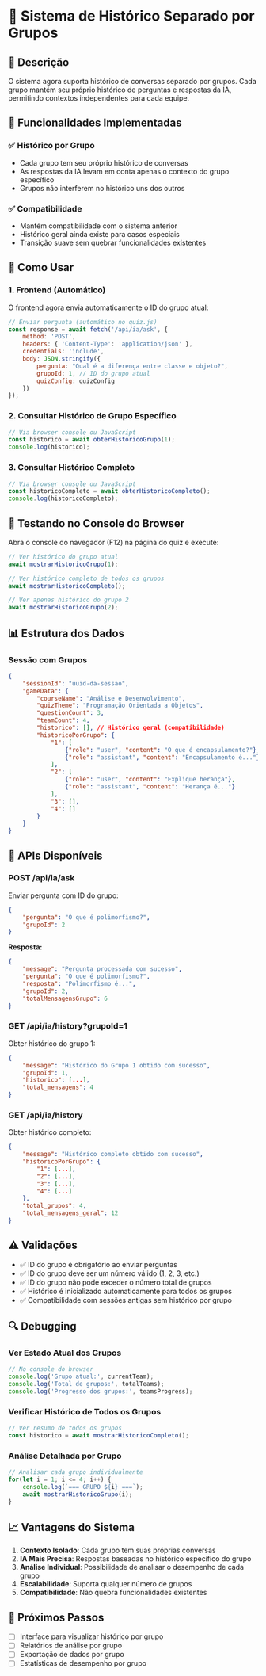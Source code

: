 # 👥 Sistema de Histórico Separado por Grupos

## 📝 **Descrição**

O sistema agora suporta histórico de conversas separado por grupos. Cada grupo mantém seu próprio histórico de perguntas e respostas da IA, permitindo contextos independentes para cada equipe.

## 🔧 **Funcionalidades Implementadas**

### ✅ **Histórico por Grupo**
- Cada grupo tem seu próprio histórico de conversas
- As respostas da IA levam em conta apenas o contexto do grupo específico
- Grupos não interferem no histórico uns dos outros

### ✅ **Compatibilidade**
- Mantém compatibilidade com o sistema anterior
- Histórico geral ainda existe para casos especiais
- Transição suave sem quebrar funcionalidades existentes

## 🚀 **Como Usar**

### **1. Frontend (Automático)**
O frontend agora envia automaticamente o ID do grupo atual:

```javascript
// Enviar pergunta (automático no quiz.js)
const response = await fetch('/api/ia/ask', {
    method: 'POST',
    headers: { 'Content-Type': 'application/json' },
    credentials: 'include',
    body: JSON.stringify({
        pergunta: "Qual é a diferença entre classe e objeto?",
        grupoId: 1, // ID do grupo atual
        quizConfig: quizConfig
    })
});
```

### **2. Consultar Histórico de Grupo Específico**

```javascript
// Via browser console ou JavaScript
const historico = await obterHistoricoGrupo(1);
console.log(historico);
```

### **3. Consultar Histórico Completo**

```javascript
// Via browser console ou JavaScript
const historicoCompleto = await obterHistoricoCompleto();
console.log(historicoCompleto);
```

## 🧪 **Testando no Console do Browser**

Abra o console do navegador (F12) na página do quiz e execute:

```javascript
// Ver histórico do grupo atual
await mostrarHistoricoGrupo(1);

// Ver histórico completo de todos os grupos
await mostrarHistoricoCompleto();

// Ver apenas histórico do grupo 2
await mostrarHistoricoGrupo(2);
```

## 📊 **Estrutura dos Dados**

### **Sessão com Grupos**
```json
{
    "sessionId": "uuid-da-sessao",
    "gameData": {
        "courseName": "Análise e Desenvolvimento",
        "quizTheme": "Programação Orientada a Objetos",
        "questionCount": 3,
        "teamCount": 4,
        "historico": [], // Histórico geral (compatibilidade)
        "historicoPorGrupo": {
            "1": [
                {"role": "user", "content": "O que é encapsulamento?"},
                {"role": "assistant", "content": "Encapsulamento é..."}
            ],
            "2": [
                {"role": "user", "content": "Explique herança"},
                {"role": "assistant", "content": "Herança é..."}
            ],
            "3": [],
            "4": []
        }
    }
}
```

## 🔗 **APIs Disponíveis**

### **POST /api/ia/ask**
Enviar pergunta com ID do grupo:

```json
{
    "pergunta": "O que é polimorfismo?",
    "grupoId": 2
}
```

**Resposta:**
```json
{
    "message": "Pergunta processada com sucesso",
    "pergunta": "O que é polimorfismo?",
    "resposta": "Polimorfismo é...",
    "grupoId": 2,
    "totalMensagensGrupo": 6
}
```

### **GET /api/ia/history?grupoId=1**
Obter histórico do grupo 1:

```json
{
    "message": "Histórico do Grupo 1 obtido com sucesso",
    "grupoId": 1,
    "historico": [...],
    "total_mensagens": 4
}
```

### **GET /api/ia/history**
Obter histórico completo:

```json
{
    "message": "Histórico completo obtido com sucesso",
    "historicoPorGrupo": {
        "1": [...],
        "2": [...],
        "3": [...],
        "4": [...]
    },
    "total_grupos": 4,
    "total_mensagens_geral": 12
}
```

## ⚠️ **Validações**

- ✅ ID do grupo é obrigatório ao enviar perguntas
- ✅ ID do grupo deve ser um número válido (1, 2, 3, etc.)
- ✅ ID do grupo não pode exceder o número total de grupos
- ✅ Histórico é inicializado automaticamente para todos os grupos
- ✅ Compatibilidade com sessões antigas sem histórico por grupo

## 🔍 **Debugging**

### **Ver Estado Atual dos Grupos**
```javascript
// No console do browser
console.log('Grupo atual:', currentTeam);
console.log('Total de grupos:', totalTeams);
console.log('Progresso dos grupos:', teamsProgress);
```

### **Verificar Histórico de Todos os Grupos**
```javascript
// Ver resumo de todos os grupos
const historico = await mostrarHistoricoCompleto();
```

### **Análise Detalhada por Grupo**
```javascript
// Analisar cada grupo individualmente
for(let i = 1; i <= 4; i++) {
    console.log(`=== GRUPO ${i} ===`);
    await mostrarHistoricoGrupo(i);
}
```

## 📈 **Vantagens do Sistema**

1. **Contexto Isolado**: Cada grupo tem suas próprias conversas
2. **IA Mais Precisa**: Respostas baseadas no histórico específico do grupo
3. **Análise Individual**: Possibilidade de analisar o desempenho de cada grupo
4. **Escalabilidade**: Suporta qualquer número de grupos
5. **Compatibilidade**: Não quebra funcionalidades existentes

## 🎯 **Próximos Passos**

- [ ] Interface para visualizar histórico por grupo
- [ ] Relatórios de análise por grupo
- [ ] Exportação de dados por grupo
- [ ] Estatísticas de desempenho por grupo
